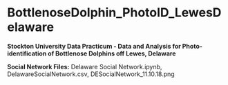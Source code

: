# BottlenoseDolphin_PhotoID_LewesDelaware

<b>Stockton University Data Practicum - Data and Analysis for Photo-identification of Bottlenose Dolphins off Lewes, Delaware</b>

<b>Social Network Files:</b> Delaware Social Network.ipynb, DelawareSocialNetwork.csv, DESocialNetwork_11.10.18.png
